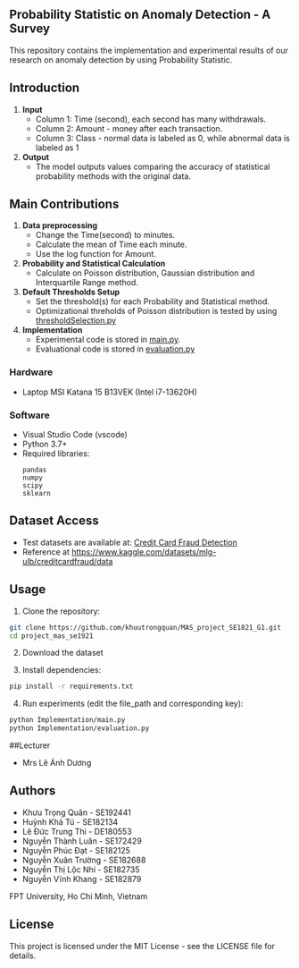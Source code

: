 ## Probability Statistic on Anomaly Detection - A Survey
This repository contains the implementation and experimental results of our research on anomaly detection by using Probability Statistic.

## Introduction
1. **Input**
   - Column 1: Time (second), each second has many withdrawals.
   - Column 2: Amount - money after each transaction.
   - Column 3: Class - normal data is labeled as 0, while abnormal data is labeled as 1
2. **Output**
   - The model outputs values comparing the accuracy of statistical probability methods with the original data.

## Main Contributions

1. **Data preprocessing**
   - Change the Time(second) to minutes.
   - Calculate the mean of Time each minute.
   - Use the log function for Amount.
2. **Probability and Statistical Calculation**
   - Calculate on Poisson distribution, Gaussian distribution and Interquartile Range method.
3. **Default Thresholds Setup**
   - Set the threshold(s) for each Probability and Statistical method.
   - Optimizational threholds of Poisson distribution is tested by using [thresholdSelection.py](Implementation/thresholdSelection.py)
4. **Implementation**
   - Experimental code is stored in [main.py](Implementation/main.py).
   - Evaluational code is stored in [evaluation.py](Implementation/evaluation.py)

### Hardware
- Laptop MSI Katana 15 B13VEK (Intel i7-13620H)

### Software
- Visual Studio Code (vscode)
- Python 3.7+
- Required libraries:
  ```
  pandas
  numpy
  scipy
  sklearn
  ```

## Dataset Access

- Test datasets are available at: [Credit Card Fraud Detection](Dataset/creditcard.csv)
- Reference at https://www.kaggle.com/datasets/mlg-ulb/creditcardfraud/data

## Usage

1. Clone the repository:
```bash
git clone https://github.com/khuutrongquan/MAS_project_SE1821_G1.git
cd project_mas_se1921
```
2. Download the dataset

3. Install dependencies:
```bash
pip install -r requirements.txt
```

4. Run experiments (edit the file_path and corresponding key):
```bash
python Implementation/main.py
python Implementation/evaluation.py
```

##Lecturer
- Mrs Lê Ánh Dương

## Authors
- Khưu Trọng Quân - SE192441
- Huỳnh Khả Tú - SE182134
- Lê Đức Trung Thi - DE180553
- Nguyễn Thành Luân - SE172429
- Nguyễn Phúc Đạt - SE182125
- Nguyễn Xuân Trường - SE182688
- Nguyễn Thị Lộc Nhi - SE182735
- Nguyễn Vĩnh Khang - SE182879

FPT University, Ho Chi Minh, Vietnam

## License
This project is licensed under the MIT License - see the LICENSE file for details.
